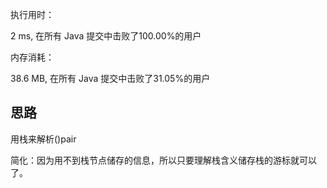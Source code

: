 执行用时：

2 ms, 在所有 Java 提交中击败了100.00%的用户 

内存消耗：

38.6 MB, 在所有 Java 提交中击败了31.05%的用户

## 思路

用栈来解析()pair

简化：因为用不到栈节点储存的信息，所以只要理解栈含义储存栈的游标就可以了。
